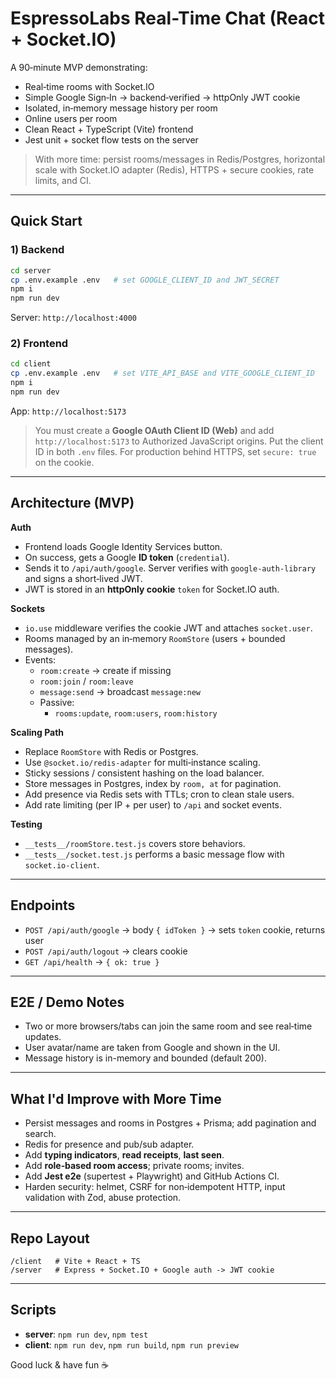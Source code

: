 # EspressoLabs Real-Time Chat (React + Socket.IO)

A 90‑minute MVP demonstrating:
- Real‑time rooms with Socket.IO
- Simple Google Sign‑In → backend‑verified → httpOnly JWT cookie
- Isolated, in‑memory message history per room
- Online users per room
- Clean React + TypeScript (Vite) frontend
- Jest unit + socket flow tests on the server

> With more time: persist rooms/messages in Redis/Postgres, horizontal scale with Socket.IO adapter (Redis), HTTPS + secure cookies, rate limits, and CI.

---

## Quick Start

### 1) Backend
```bash
cd server
cp .env.example .env   # set GOOGLE_CLIENT_ID and JWT_SECRET
npm i
npm run dev
```
Server: `http://localhost:4000`

### 2) Frontend
```bash
cd client
cp .env.example .env   # set VITE_API_BASE and VITE_GOOGLE_CLIENT_ID
npm i
npm run dev
```
App: `http://localhost:5173`

> You must create a **Google OAuth Client ID (Web)** and add `http://localhost:5173` to Authorized JavaScript origins. Put the client ID in both `.env` files. For production behind HTTPS, set `secure: true` on the cookie.

---

## Architecture (MVP)

**Auth**
- Frontend loads Google Identity Services button.
- On success, gets a Google **ID token** (`credential`).
- Sends it to `/api/auth/google`. Server verifies with `google-auth-library` and signs a short‑lived JWT.
- JWT is stored in an **httpOnly cookie** `token` for Socket.IO auth.

**Sockets**
- `io.use` middleware verifies the cookie JWT and attaches `socket.user`.
- Rooms managed by an in‑memory `RoomStore` (users + bounded messages).
- Events:
  - `room:create` → create if missing
  - `room:join` / `room:leave`
  - `message:send` → broadcast `message:new`
  - Passive:
    - `rooms:update`, `room:users`, `room:history`

**Scaling Path**
- Replace `RoomStore` with Redis or Postgres.
- Use `@socket.io/redis-adapter` for multi‑instance scaling.
- Sticky sessions / consistent hashing on the load balancer.
- Store messages in Postgres, index by `room, at` for pagination.
- Add presence via Redis sets with TTLs; cron to clean stale users.
- Add rate limiting (per IP + per user) to `/api` and socket events.

**Testing**
- `__tests__/roomStore.test.js` covers store behaviors.
- `__tests__/socket.test.js` performs a basic message flow with `socket.io-client`.

---

## Endpoints

- `POST /api/auth/google` → body `{ idToken }` → sets `token` cookie, returns user
- `POST /api/auth/logout` → clears cookie
- `GET /api/health` → `{ ok: true }`

---

## E2E / Demo Notes

- Two or more browsers/tabs can join the same room and see real‑time updates.
- User avatar/name are taken from Google and shown in the UI.
- Message history is in-memory and bounded (default 200).

---

## What I'd Improve with More Time

- Persist messages and rooms in Postgres + Prisma; add pagination and search.
- Redis for presence and pub/sub adapter.
- Add **typing indicators**, **read receipts**, **last seen**.
- Add **role‑based room access**; private rooms; invites.
- Add **Jest e2e** (supertest + Playwright) and GitHub Actions CI.
- Harden security: helmet, CSRF for non‑idempotent HTTP, input validation with Zod, abuse protection.

---

## Repo Layout

```
/client   # Vite + React + TS
/server   # Express + Socket.IO + Google auth -> JWT cookie
```

---

## Scripts

- **server**: `npm run dev`, `npm test`
- **client**: `npm run dev`, `npm run build`, `npm run preview`

Good luck & have fun ☕
